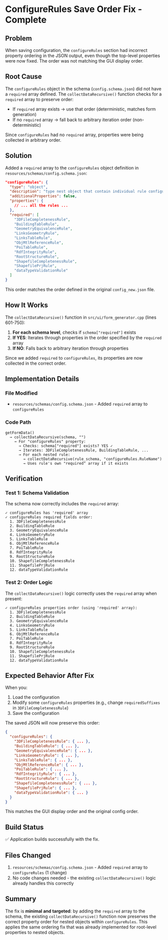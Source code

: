 # ConfigureRules Save Order Fix - Complete

## Problem
When saving configuration, the `configureRules` section had incorrect property ordering in the JSON output, even though the top-level properties were now fixed. The order was not matching the GUI display order.

## Root Cause
The `configureRules` object in the schema (`config.schema.json`) did not have a `required` array defined. The `collectDataRecursive()` function checks for a `required` array to preserve order:
- If `required` array exists → use that order (deterministic, matches form generation)
- If no `required` array → fall back to arbitrary iteration order (non-deterministic)

Since `configureRules` had no `required` array, properties were being collected in arbitrary order.

## Solution
Added a `required` array to the `configureRules` object definition in `resources/schemas/config.schema.json`:

```json
"configureRules": {
  "type": "object",
  "description": "type nest object that contain individual rule configurations",
  "additionalProperties": false,
  "properties": {
    // ... all the rules ...
  },
  "required": [
    "3DFileCompletenessRule",
    "BuildingTableRule",
    "GeometryEquivalenceRule",
    "LinksGeometryRule",
    "LinksTableRule",
    "ObjMtlReferenceRule",
    "PoiTableRule",
    "RdfIntegrityRule",
    "RootStructureRule",
    "ShapefileCompletenessRule",
    "ShapefilePrjRule",
    "dataTypeValidationRule"
  ]
}
```

This order matches the order defined in the original `config_new.json` file.

## How It Works
The `collectDataRecursive()` function in `src/ui/form_generator.cpp` (lines 601-750):

1. **For each schema level**, checks if `schema["required"]` exists
2. **If YES**: Iterates through properties in the order specified by the `required` array
3. **If NO**: Falls back to arbitrary iteration through properties

Since we added `required` to `configureRules`, its properties are now collected in the correct order.

## Implementation Details

### File Modified
- `resources/schemas/config.schema.json` - Added `required` array to `configureRules`

### Code Path
```
getFormData()
  → collectDataRecursive(schema, "")
    → For "configureRules" property:
      → Checks: schema["required"] exists? YES ✓
      → Iterates: 3DFileCompletenessRule, BuildingTableRule, ...
      → For each nested rule:
        → collectDataRecursive(rule_schema, "configureRules.RuleName")
        → Uses rule's own "required" array if it exists
```

## Verification

### Test 1: Schema Validation
The schema now correctly includes the `required` array:
```
✓ configureRules has 'required' array
✓ configureRules required fields order:
  1. 3DFileCompletenessRule
  2. BuildingTableRule
  3. GeometryEquivalenceRule
  4. LinksGeometryRule
  5. LinksTableRule
  6. ObjMtlReferenceRule
  7. PoiTableRule
  8. RdfIntegrityRule
  9. RootStructureRule
  10. ShapefileCompletenessRule
  11. ShapefilePrjRule
  12. dataTypeValidationRule
```

### Test 2: Order Logic
The `collectDataRecursive()` logic correctly uses the `required` array when present:
```
✓ configureRules properties order (using 'required' array):
  1. 3DFileCompletenessRule
  2. BuildingTableRule
  3. GeometryEquivalenceRule
  4. LinksGeometryRule
  5. LinksTableRule
  6. ObjMtlReferenceRule
  7. PoiTableRule
  8. RdfIntegrityRule
  9. RootStructureRule
  10. ShapefileCompletenessRule
  11. ShapefilePrjRule
  12. dataTypeValidationRule
```

## Expected Behavior After Fix
When you:
1. Load the configuration
2. Modify some `configureRules` properties (e.g., change `requiredSuffixes` in `3DFileCompletenessRule`)
3. Save the configuration

The saved JSON will now preserve this order:
```json
{
  "configureRules": {
    "3DFileCompletenessRule": { ... },
    "BuildingTableRule": { ... },
    "GeometryEquivalenceRule": { ... },
    "LinksGeometryRule": { ... },
    "LinksTableRule": { ... },
    "ObjMtlReferenceRule": { ... },
    "PoiTableRule": { ... },
    "RdfIntegrityRule": { ... },
    "RootStructureRule": { ... },
    "ShapefileCompletenessRule": { ... },
    "ShapefilePrjRule": { ... },
    "dataTypeValidationRule": { ... }
  }
}
```

This matches the GUI display order and the original config order.

## Build Status
✅ Application builds successfully with the fix.

## Files Changed
1. `resources/schemas/config.schema.json` - Added `required` array to `configureRules` (1 change)
2. No code changes needed - the existing `collectDataRecursive()` logic already handles this correctly

## Summary
The fix is **minimal and targeted**: by adding the `required` array to the schema, the existing `collectDataRecursive()` function now preserves the correct property order for nested objects within `configureRules`. This applies the same ordering fix that was already implemented for root-level properties to nested objects.

